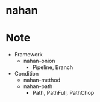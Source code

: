 # nahan

# Note

- Framework
  - nahan-onion
    - Pipeline, Branch
- Condition
  - nahan-method
  - nahan-path
    - Path, PathFull, PathChop
